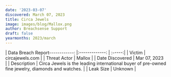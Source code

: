 ```yaml
---
date: '2023-03-07'
discovered: March 07, 2023
title: Circa Jewels
image: images/blog/Mallox.png
author: Breachsense Support
draft: false
yearmonths: 2023/march
---
```


| Data Breach Report------------:     |:-------------:    | :-----:|
| Victim      | circajewels.com      | 
| Threat Actor      | Mallox      | 
| Date Discovered      | Mar 07, 2023      | 
| Description      | Circa Jewels is the leading international buyer of pre-owned fine jewelry, diamonds and watches.      | 
| Leak Size      | Unknown      | 

